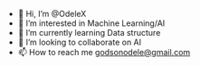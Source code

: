 - 👋 Hi, I’m @OdeleX
- 👀 I’m interested in Machine Learning/AI
- 🌱 I’m currently learning Data structure 
- 💞️ I’m looking to collaborate on AI
- 📫 How to reach me godsonodele@gmail.com

<!---
OdeleX/OdeleX is a ✨ special ✨ repository because its `README.md` (this file) appears on your GitHub profile.
You can click the Preview link to take a look at your changes.
--->
